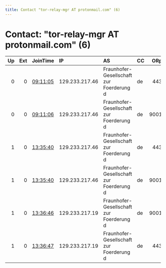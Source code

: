 ```yaml
---
title: Contact "tor-relay-mgr AT protonmail.com" (6)
---
```


# Contact: "tor-relay-mgr AT protonmail.com" (6)

|   Up |   Ext | JoinTime                                                                                            | IP             | AS                                       | CC   |   ORp |   Dirp | OS    | Version   | Nickname   |   eFamMembers |
|-----:|------:|:----------------------------------------------------------------------------------------------------|:---------------|:-----------------------------------------|:-----|------:|-------:|:------|:----------|:-----------|--------------:|
|    0 |     0 | [09:11:05](https://metrics.torproject.org/rs.html#details/4016C6008B5FE062B055B9961E302A87E507838D) | 129.233.217.46 | Fraunhofer-Gesellschaft zur Foerderung d | de   |   443 |      0 | Linux | 0.3.3.7   | welsh      |             1 |
|    0 |     0 | [09:11:06](https://metrics.torproject.org/rs.html#details/4BF854BFDC53E4B1A36B5D87BE06D121229CD483) | 129.233.217.46 | Fraunhofer-Gesellschaft zur Foerderung d | de   |  9001 |      0 | Linux | 0.3.3.7   | cipollini  |             1 |
|    1 |     0 | [13:35:40](https://metrics.torproject.org/rs.html#details/396C97025590F44395944959346A171131F1B735) | 129.233.217.46 | Fraunhofer-Gesellschaft zur Foerderung d | de   |   443 |      0 | Linux | 0.3.3.7   | welsh      |            20 |
|    1 |     0 | [13:35:40](https://metrics.torproject.org/rs.html#details/45FE0E45A5670530F065C48C51EF7ED004BDC60A) | 129.233.217.46 | Fraunhofer-Gesellschaft zur Foerderung d | de   |  9001 |      0 | Linux | 0.3.3.7   | cipollini  |            20 |
|    1 |     0 | [13:36:46](https://metrics.torproject.org/rs.html#details/C4C244766174D02350D319E05781CB63C7FF5404) | 129.233.217.19 | Fraunhofer-Gesellschaft zur Foerderung d | de   |  9001 |      0 | Linux | 0.3.3.7   | sweet      |            20 |
|    1 |     0 | [13:36:47](https://metrics.torproject.org/rs.html#details/8C6AB8B59EADB3AAADF84E5F07A5AC93C5DA2744) | 129.233.217.19 | Fraunhofer-Gesellschaft zur Foerderung d | de   |   443 |      0 | Linux | 0.3.3.7   | spring     |            20 |
